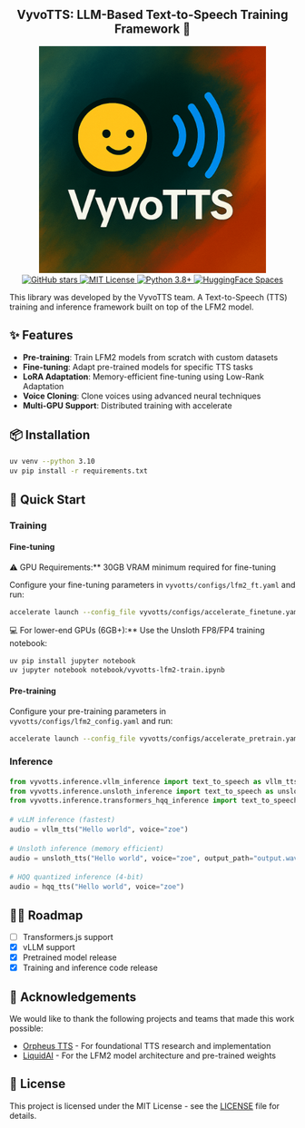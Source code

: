 <div align="center">
<h2>
    VyvoTTS: LLM-Based Text-to-Speech Training Framework 🚀
</h2>
<div>
    <div align="center">
    <img width="400" alt="VyvoTTS Logo" src="assets/logo.png" style="max-width: 100%; height: auto;">
</div>
</div>
<div>
    <a href="https://github.com/Vyvo-Labs/VyvoTTS" target="_blank">
        <img src="https://img.shields.io/github/stars/Vyvo-Labs/VyvoTTS?style=for-the-badge&color=FF6B6B&labelColor=2D3748" alt="GitHub stars">
    </a>
    <a href="https://github.com/Vyvo-Labs/VyvoTTS/blob/main/LICENSE" target="_blank">
        <img src="https://img.shields.io/badge/License-MIT-4ECDC4?style=for-the-badge&labelColor=2D3748" alt="MIT License">
    </a>
    <a href="https://python.org" target="_blank">
        <img src="https://img.shields.io/badge/Python-3.8+-45B7D1?style=for-the-badge&logo=python&logoColor=white&labelColor=2D3748" alt="Python 3.8+">
    </a>
    <a href="https://huggingface.co/spaces/Vyvo/VyvoTTS-LFM2" target="_blank">
        <img src="https://img.shields.io/badge/🤗_Hugging_Face-Spaces-FFD93D?style=for-the-badge&labelColor=2D3748" alt="HuggingFace Spaces">
    </a>
</div>
</div>

This library was developed by the VyvoTTS team. A Text-to-Speech (TTS) training and inference framework built on top of the LFM2 model.

## ✨ Features

- **Pre-training**: Train LFM2 models from scratch with custom datasets
- **Fine-tuning**: Adapt pre-trained models for specific TTS tasks
- **LoRA Adaptation**: Memory-efficient fine-tuning using Low-Rank Adaptation
- **Voice Cloning**: Clone voices using advanced neural techniques
- **Multi-GPU Support**: Distributed training with accelerate

## 📦 Installation

```bash
uv venv --python 3.10
uv pip install -r requirements.txt
```

## 🚀 Quick Start

### Training

#### Fine-tuning
⚠️ GPU Requirements:** 30GB VRAM minimum required for fine-tuning

Configure your fine-tuning parameters in `vyvotts/configs/lfm2_ft.yaml` and run:

```bash
accelerate launch --config_file vyvotts/configs/accelerate_finetune.yaml vyvotts/train.py
```

💻 For lower-end GPUs (6GB+):** Use the Unsloth FP8/FP4 training notebook:
```bash
uv pip install jupyter notebook
uv jupyter notebook notebook/vyvotts-lfm2-train.ipynb
```

#### Pre-training
Configure your pre-training parameters in `vyvotts/configs/lfm2_config.yaml` and run:

```bash
accelerate launch --config_file vyvotts/configs/accelerate_pretrain.yaml vyvotts/train.py
```

### Inference

```python
from vyvotts.inference.vllm_inference import text_to_speech as vllm_tts
from vyvotts.inference.unsloth_inference import text_to_speech as unsloth_tts
from vyvotts.inference.transformers_hqq_inference import text_to_speech as hqq_tts

# vLLM inference (fastest)
audio = vllm_tts("Hello world", voice="zoe")

# Unsloth inference (memory efficient)
audio = unsloth_tts("Hello world", voice="zoe", output_path="output.wav")

# HQQ quantized inference (4-bit)
audio = hqq_tts("Hello world", voice="zoe")
```

## 👨‍🍳 Roadmap

- [ ] Transformers.js support
- [X] vLLM support
- [X] Pretrained model release
- [X] Training and inference code release

## 🙏 Acknowledgements

We would like to thank the following projects and teams that made this work possible:

- [Orpheus TTS](https://github.com/canopyai/orpheus-tts) - For foundational TTS research and implementation
- [LiquidAI](https://huggingface.co/LiquidAI) - For the LFM2 model architecture and pre-trained weights

## 📄 License

This project is licensed under the MIT License - see the [LICENSE](LICENSE) file for details.
